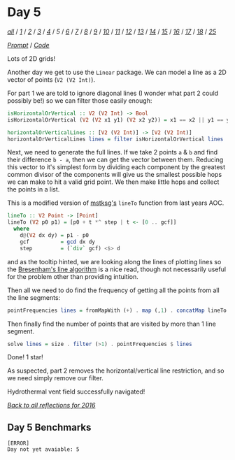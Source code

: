 Day 5
===

<!--
This section is generated and compiled by the build script at ./Build.hs from
the file `./reflections/day05.md`.  If you want to edit this, edit
that file instead!
-->

*[all][reflections]* / *[1][day01]* / *[2][day02]* / *[3][day03]* / *[4][day04]* / *5* / *[6][day06]* / *[7][day07]* / *[8][day08]* / *[9][day09]* / *[10][day10]* / *[11][day11]* / *[12][day12]* / *[13][day13]* / *[14][day14]* / *[15][day15]* / *[16][day16]* / *[17][day17]* / *[18][day18]* / *[25][day25]*

[reflections]: https://github.com/egnwd/advent/blob/main/reflections.md
[day01]: https://github.com/egnwd/advent/blob/2016/reflections-out/day01.md
[day02]: https://github.com/egnwd/advent/blob/2016/reflections-out/day02.md
[day03]: https://github.com/egnwd/advent/blob/2016/reflections-out/day03.md
[day04]: https://github.com/egnwd/advent/blob/2016/reflections-out/day04.md
[day06]: https://github.com/egnwd/advent/blob/2016/reflections-out/day06.md
[day07]: https://github.com/egnwd/advent/blob/2016/reflections-out/day07.md
[day08]: https://github.com/egnwd/advent/blob/2016/reflections-out/day08.md
[day09]: https://github.com/egnwd/advent/blob/2016/reflections-out/day09.md
[day10]: https://github.com/egnwd/advent/blob/2016/reflections-out/day10.md
[day11]: https://github.com/egnwd/advent/blob/2016/reflections-out/day11.md
[day12]: https://github.com/egnwd/advent/blob/2016/reflections-out/day12.md
[day13]: https://github.com/egnwd/advent/blob/2016/reflections-out/day13.md
[day14]: https://github.com/egnwd/advent/blob/2016/reflections-out/day14.md
[day15]: https://github.com/egnwd/advent/blob/2016/reflections-out/day15.md
[day16]: https://github.com/egnwd/advent/blob/2016/reflections-out/day16.md
[day17]: https://github.com/egnwd/advent/blob/2016/reflections-out/day17.md
[day18]: https://github.com/egnwd/advent/blob/2016/reflections-out/day18.md
[day25]: https://github.com/egnwd/advent/blob/2016/reflections-out/day25.md

*[Prompt][d05p]* / *[Code][d05g]*

[d05p]: https://adventofcode.com/2016/day/5
[d05g]: https://github.com/egnwd/advent/blob/main/src/AOC/Challenge/Day05.hs

Lots of 2D grids!

Another day we get to use the `Linear` package. We can model a line as a 2D vector of points (`V2 (V2 Int)`).

For part 1 we are told to ignore diagonal lines (I wonder what part 2 could possibly be!) so we can filter those easily enough:

```haskell
isHorizontalOrVertical :: V2 (V2 Int) -> Bool
isHorizontalOrVertical (V2 (V2 x1 y1) (V2 x2 y2)) = x1 == x2 || y1 == y2

horizontalOrVerticalLines :: [V2 (V2 Int)] -> [V2 (V2 Int)]
horizontalOrVerticalLines lines = filter isHorizontalOrVertical lines
```

Next, we need to generate the full lines. If we take 2 points `a` & `b` and find their difference `b - a`,
then we can get the vector between them. Reducing this vector to it's simplest form by dividing each component by the greatest common divisor
of the components will give us the smallest possible hops we can make to hit a valid grid point.
We then make little hops and collect the points in a list.

This is a modified version of [mstksg's](https://github.com/mstksg/advent-of-code-2020/blob/master/src/AOC/Common/Point.hs#L371) `lineTo` function from last years AOC.

```haskell
lineTo :: V2 Point -> [Point]
lineTo (V2 p0 p1) = [p0 + t *^ step | t <- [0 .. gcf]]
  where
    d@(V2 dx dy) = p1 - p0
    gcf          = gcd dx dy
    step         = (`div` gcf) <$> d
```

and as the tooltip hinted, we are looking along the lines of plotting lines so the [Bresenham's line algorithm](https://en.wikipedia.org/wiki/Bresenham%27s_line_algorithm#Algorithm_for_integer_arithmetic) is a nice read, though not necessarily useful for the problem other than providing intuition.

Then all we need to do find the frequency of getting all the points from all the line segments:

```haskell
pointFrequencies lines = fromMapWith (+) . map (,1) . concatMap lineTo $ lines
```

Then finally find the number of points that are visited by more than 1 line segment.

```haskell
solve lines = size . filter (>1) . pointFrequencies $ lines
```

Done! 1 star!

As suspected, part 2 removes the horizontal/vertical line restriction, and so we need simply remove our filter.

Hydrothermal vent field successfully navigated!


*[Back to all reflections for 2016][reflections]*

## Day 5 Benchmarks

```
[ERROR]
Day not yet avaiable: 5
```

